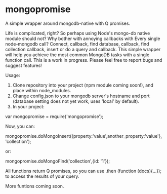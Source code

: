 mongopromise
============

A simple wrapper around mongodb-native with Q promises.


Life is complicated, right?  So perhaps using Node's mongo-db native module should not? Why bother with annoying callbacks with Every single node-mongodb call? Connect, callback, find database, callback, find collection callback, insert or do a query and callback. This simple wrapper will help you achieve the most common MongoDB tasks with a single function call. This is a work in progress. Please feel free to report bugs and suggest features!

Usage:

1. Clone repository into your project (npm module coming soon!), and place within node_modules.
2. Change config.json to your mongodb server's hostname and port (database setting does not yet work, uses 'local' by default).
3. In your project:

var mongopromise = require('mongopromise');


Now, you can:

mongopromise.doMongoInsert({property:'value',another_property:'value'}, 'collection');

or: 

mongopromise.doMongoFind('collection',{id: '1'});


All functions return Q promises, so you can use .then (function (docs){...}); to access the results of your query.

More funtions coming soon.